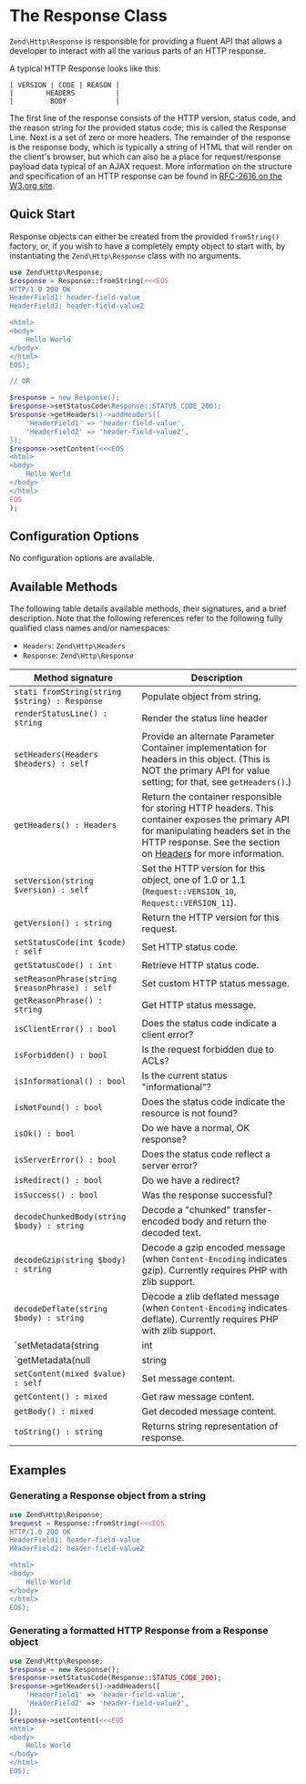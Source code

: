 # The Response Class

`Zend\Http\Response` is responsible for providing a fluent API that allows a
developer to interact with all the various parts of an HTTP response.

A typical HTTP Response looks like this:

```text
| VERSION | CODE | REASON |
|        HEADERS          |
|         BODY            |
```

The first line of the response consists of the HTTP version, status code, and
the reason string for the provided status code; this is called the Response
Line. Next is a set of zero or more headers.  The remainder of the response is
the response body, which is typically a string of HTML that will render on the
client's browser, but which can also be a place for request/response payload
data typical of an AJAX request. More information on the structure and
specification of an HTTP response can be found in
[RFC-2616 on the W3.org site](http://www.w3.org/Protocols/rfc2616/rfc2616-sec6.html).

## Quick Start

Response objects can either be created from the provided `fromString()` factory,
or, if you wish to have a completely empty object to start with, by
instantiating the `Zend\Http\Response` class with no arguments.

```php
use Zend\Http\Response;
$response = Response::fromString(<<<EOS
HTTP/1.0 200 OK
HeaderField1: header-field-value
HeaderField2: header-field-value2

<html>
<body>
    Hello World
</body>
</html>
EOS);

// OR

$response = new Response();
$response->setStatusCode(Response::STATUS_CODE_200);
$response->getHeaders()->addHeaders([
    'HeaderField1' => 'header-field-value',
    'HeaderField2' => 'header-field-value2',
]);
$response->setContent(<<<EOS
<html>
<body>
    Hello World
</body>
</html>
EOS
);
```

## Configuration Options

No configuration options are available.

## Available Methods

The following table details available methods, their signatures, and a brief
description. Note that the following references refer to the following
fully qualified class names and/or namespaces:

- `Headers`: `Zend\Http\Headers`
- `Response`: `Zend\Http\Response`

Method signature                                                       | Description
---------------------------------------------------------------------- | -----------
`stati fromString(string $string) : Response`                          | Populate object from string.
`renderStatusLine() : string`                                          | Render the status line header
`setHeaders(Headers $headers) : self`                                  | Provide an alternate Parameter Container implementation for headers in this object. (This is NOT the primary API for value setting; for that, see `getHeaders()`.)
`getHeaders() : Headers`                                               | Return the container responsible for storing HTTP headers. This container exposes the primary API for manipulating headers set in the HTTP response. See the section on [Headers](headers.md) for more information.
`setVersion(string $version) : self`                                   | Set the HTTP version for this object, one of 1.0 or 1.1 (`Request::VERSION_10`, `Request::VERSION_11`).
`getVersion() : string`                                                | Return the HTTP version for this request.
`setStatusCode(int $code) : self`                                      | Set HTTP status code.
`getStatusCode() : int`                                                | Retrieve HTTP status code.
`setReasonPhrase(string $reasonPhrase) : self`                         | Set custom HTTP status message.
`getReasonPhrase() : string`                                           | Get HTTP status message.
`isClientError() : bool`                                               | Does the status code indicate a client error?
`isForbidden() : bool`                                                 | Is the request forbidden due to ACLs?
`isInformational() : bool`                                             | Is the current status "informational"?
`isNotFound() : bool`                                                  | Does the status code indicate the resource is not found?
`isOk() : bool`                                                        | Do we have a normal, OK response?
`isServerError() : bool`                                               | Does the status code reflect a server error?
`isRedirect() : bool`                                                  | Do we have a redirect?
`isSuccess() : bool`                                                   | Was the response successful?
`decodeChunkedBody(string $body) : string`                             | Decode a "chunked" transfer-encoded body and return the decoded text.
`decodeGzip(string $body) : string`                                    | Decode a gzip encoded message (when `Content-Encoding` indicates gzip). Currently requires PHP with zlib support.
`decodeDeflate(string $body) : string`                                 | Decode a zlib deflated message (when `Content-Encoding` indicates deflate). Currently requires PHP with zlib support.
`setMetadata(string|int|array|Traversable $spec, mixed $value) : self` | Non-destructive setting of message metadata; always adds to the metadata, never overwrites the entire metadata container.
`getMetadata(null|string|int $key, null|mixed $default) : mixed`       | Retrieve all metadata or a single metadatum as specified by key.
`setContent(mixed $value) : self`                                      | Set message content.
`getContent() : mixed`                                                 | Get raw message content.
`getBody() : mixed`                                                    | Get decoded message content.
`toString() : string`                                                  | Returns string representation of response.

## Examples

### Generating a Response object from a string

```php
use Zend\Http\Response;
$request = Response::fromString(<<<EOS
HTTP/1.0 200 OK
HeaderField1: header-field-value
HeaderField2: header-field-value2

<html>
<body>
    Hello World
</body>
</html>
EOS);
```

### Generating a formatted HTTP Response from a Response object

```php
use Zend\Http\Response;
$response = new Response();
$response->setStatusCode(Response::STATUS_CODE_200);
$response->getHeaders()->addHeaders([
    'HeaderField1' => 'header-field-value',
    'HeaderField2' => 'header-field-value2',
]);
$response->setContent(<<<EOS
<html>
<body>
    Hello World
</body>
</html>
EOS);
```
